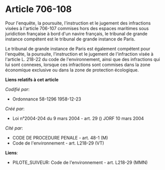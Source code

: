 # Article 706-108

Pour l'enquête, la poursuite, l'instruction et le jugement des infractions visées à l'article 706-107 commises hors des
espaces maritimes sous juridiction française à bord d'un navire français, le tribunal de grande instance compétent est le
tribunal de grande instance de Paris.

Le tribunal de grande instance de Paris est également compétent pour l'enquête, la poursuite, l'instruction et le jugement de
l'infraction visée à l'article L. 218-22 du code de l'environnement, ainsi que des infractions qui lui sont connexes, lorsque
ces infractions sont commises dans la zone économique exclusive ou dans la zone de protection écologique.

**Liens relatifs à cet article**

_Codifié par_:

  - Ordonnance 58-1296 1958-12-23

_Créé par_:

  - Loi n°2004-204 du 9 mars 2004 - art. 29 () JORF 10 mars 2004

_Cité par_:

  - CODE DE PROCEDURE PENALE - art. 48-1 (M)
  - Code de l'environnement - art. L218-29 (VT)

**Liens**:

  - PILOTE_SUIVEUR: Code de l'environnement - art. L218-29 (MMN)
